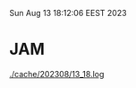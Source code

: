 Sun Aug 13 18:12:06 EEST 2023
# JAM
<a href='./cache/202308/13_18.log'>./cache/202308/13_18.log</a>
